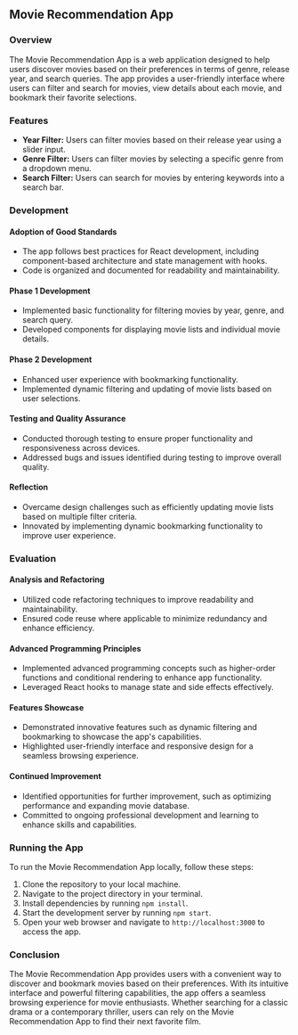 ## Movie Recommendation App

### Overview

The Movie Recommendation App is a web application designed to help users discover movies based on their preferences in terms of genre, release year, and search queries. The app provides a user-friendly interface where users can filter and search for movies, view details about each movie, and bookmark their favorite selections.

### Features

- **Year Filter:** Users can filter movies based on their release year using a slider input.
- **Genre Filter:** Users can filter movies by selecting a specific genre from a dropdown menu.
- **Search Filter:** Users can search for movies by entering keywords into a search bar.

### Development

#### Adoption of Good Standards
- The app follows best practices for React development, including component-based architecture and state management with hooks.
- Code is organized and documented for readability and maintainability.

#### Phase 1 Development
- Implemented basic functionality for filtering movies by year, genre, and search query.
- Developed components for displaying movie lists and individual movie details.

#### Phase 2 Development
- Enhanced user experience with bookmarking functionality.
- Implemented dynamic filtering and updating of movie lists based on user selections.

#### Testing and Quality Assurance
- Conducted thorough testing to ensure proper functionality and responsiveness across devices.
- Addressed bugs and issues identified during testing to improve overall quality.

#### Reflection
- Overcame design challenges such as efficiently updating movie lists based on multiple filter criteria.
- Innovated by implementing dynamic bookmarking functionality to improve user experience.

### Evaluation

#### Analysis and Refactoring
- Utilized code refactoring techniques to improve readability and maintainability.
- Ensured code reuse where applicable to minimize redundancy and enhance efficiency.

#### Advanced Programming Principles
- Implemented advanced programming concepts such as higher-order functions and conditional rendering to enhance app functionality.
- Leveraged React hooks to manage state and side effects effectively.

#### Features Showcase
- Demonstrated innovative features such as dynamic filtering and bookmarking to showcase the app's capabilities.
- Highlighted user-friendly interface and responsive design for a seamless browsing experience.

#### Continued Improvement
- Identified opportunities for further improvement, such as optimizing performance and expanding movie database.
- Committed to ongoing professional development and learning to enhance skills and capabilities.

### Running the App

To run the Movie Recommendation App locally, follow these steps:

1. Clone the repository to your local machine.
2. Navigate to the project directory in your terminal.
3. Install dependencies by running `npm install`.
4. Start the development server by running `npm start`.
5. Open your web browser and navigate to `http://localhost:3000` to access the app.

### Conclusion

The Movie Recommendation App provides users with a convenient way to discover and bookmark movies based on their preferences. With its intuitive interface and powerful filtering capabilities, the app offers a seamless browsing experience for movie enthusiasts. Whether searching for a classic drama or a contemporary thriller, users can rely on the Movie Recommendation App to find their next favorite film.